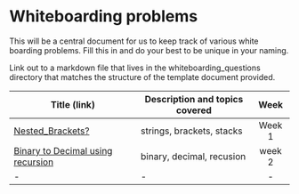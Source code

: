 # Whiteboarding problems

This will be a central document for us to keep track of various white boarding problems. Fill this in and do your best to be unique in your naming.

Link out to a markdown file that lives in the whiteboarding_questions directory that matches the structure of the template document provided.

| Title (link)| Description and topics covered| Week |
| ---|---|:---:|
| [Nested_Brackets?](https://goo.gl/RD9qbX)| strings, brackets, stacks | Week 1 |
| [Binary to Decimal using recursion](https://github.com/SRBusiness/weekend_warrior/blob/master/whiteboarding_questions/binary_to_decimal_recursion.md) | binary, decimal, recusion | week 2 |
| - | - | - |

